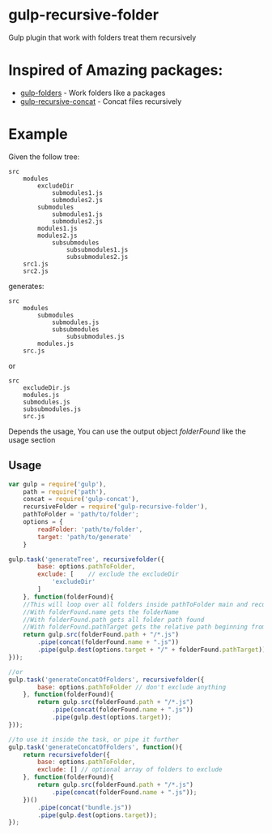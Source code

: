 # gulp-recursive-folder
Gulp plugin that work with folders treat them recursively

# Inspired of Amazing packages:
- [gulp-folders](https://www.npmjs.com/package/gulp-folders) - Work folders like a packages
- [gulp-recursive-concat](https://www.npmjs.com/package/gulp-recursive-concat) -  Concat files recursively

# Example

Given the follow tree:

```
src
    modules
        excludeDir
            submodules1.js
            submodules2.js
        submodules
            submodules1.js
            submodules2.js
        modules1.js
        modules2.js
            subsubmodules
                subsubmodules1.js
                subsubmodules2.js
    src1.js
    src2.js
```

generates:

```
src
    modules
        submodules
            submodules.js
            subsubmodules
                subsubmodules.js
        modules.js
    src.js
```

or

```
src
    excludeDir.js
    modules.js
    submodules.js
    subsubmodules.js
    src.js
```

Depends the usage, You can use the output object *folderFound* like the usage section

## Usage

```javascript
var gulp = require('gulp'),
    path = require('path'),
    concat = require('gulp-concat'),
    recursiveFolder = require('gulp-recursive-folder'),
    pathToFolder = 'path/to/folder';
    options = {
        readFolder: 'path/to/folder',
        target: 'path/to/generate'
    }

gulp.task('generateTree', recursivefolder({
        base: options.pathToFolder,
        exclude: [    // exclude the excludeDir
            'excludeDir'
        ] 
    }, function(folderFound){
    //This will loop over all folders inside pathToFolder main and recursively on the children folders, secondary
    //With folderFound.name gets the folderName
    //With folderFound.path gets all folder path found
    //With folderFound.pathTarget gets the relative path beginning from options.pathFolder
    return gulp.src(folderFound.path + "/*.js")
        .pipe(concat(folderFound.name + ".js"))
        .pipe(gulp.dest(options.target + "/" + folderFound.pathTarget));
}));

//or
gulp.task('generateConcatOfFolders', recursivefolder({
        base: options.pathToFolder // don't exclude anything
    }, function(folderFound){
        return gulp.src(folderFound.path + "/*.js")
            .pipe(concat(folderFound.name + ".js"))
            .pipe(gulp.dest(options.target));
}));

//to use it inside the task, or pipe it further
gulp.task('generateConcatOfFolders', function(){
    return recursivefolder({
        base: options.pathToFolder,
        exclude: [] // optional array of folders to exclude
    }, function(folderFound){
        return gulp.src(folderFound.path + "/*.js")
            .pipe(concat(folderFound.name + ".js"));
    })()
        .pipe(concat("bundle.js"))
        .pipe(gulp.dest(options.target));
});
```

